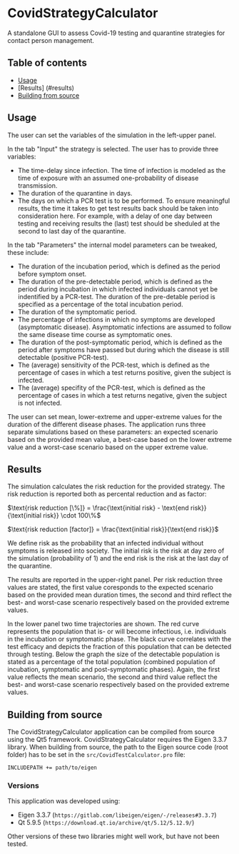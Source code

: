# CovidStrategyCalculator
A standalone GUI to assess Covid-19 testing and quarantine strategies for contact person management.

## Table of contents
* [Usage](#usage)
* [Results] (#results)
* [Building from source](#building-from-source)

## Usage
The user can set the variables of the simulation in the left-upper panel.

In the tab "Input" the strategy is selected. The user has to provide three variables:
* The time-delay since infection. The time of infection is modeled as the time of exposure with an assumed one-probability of disease transmission.
* The duration of the quarantine in days.  
* The days on which a PCR test is to be performed. To ensure meaningful results, the time it takes to get test results back should be taken into consideration here. For example, with a delay of one day between testing and receiving results the (last) test should be sheduled at the second to last day of the quarantine.


In the tab "Parameters" the internal model parameters can be tweaked, these include:
* The duration of the incubation period, which is defined as the period before symptom onset.  
* The duration of the pre-detectable period, which is defined as the period during incubation in which infected individuals cannot yet be indentified by a PCR-test. The duration of the pre-detable period is specified as a percentage of the total incubation period.
* The duration of the symptomatic period.
* The percentage of infections in which no symptoms are developed (asymptomatic disease). Asymptomatic infections are assumed to follow the same disease time course as symptomatic ones.
* The duration of the post-symptomatic period, which is defined as the period after symptoms have passed but during which the disease is still detectable (positive PCR-test).
* The (average) sensitivity of the PCR-test, which is defined as the percentage of cases in which a test returns positive, given the subject is infected.
* The (average) specifity of the PCR-test, which is defined as the percentage of cases in which a test returns negative, given the subject is not infected.

The user can set mean, lower-extreme and upper-extreme values for the duration of the different disease phases.
The application runs three separate simulations based on these parameters: an expected scenario based on the provided mean value, a best-case based on the lower extreme value and a worst-case scenario based on the upper extreme value.

## Results
The simulation calculates the risk reduction for the provided strategy. The risk reduction is reported both as percental reduction and as factor:

$\text{risk reduction [\%]} = \frac{\text{initial risk} - \text{end risk}}{\text{initial risk}} \cdot 100\%$

$\text{risk reduction [factor]} = \frac{\text{initial risk}}{\text{end risk}}$

We define risk as the probability that an infected individual without symptoms is released into society. The initial risk is the risk at day zero of the simulation (probability of 1) and the end risk is the risk at the last day of the quarantine.


The results are reported in the upper-right panel. Per risk reduction three values are stated, the first value coresponds to the expected scenario based on the provided mean duration times, the second and third reflect the best- and worst-case scenario respectively based on the provided extreme values.

In the lower panel two time trajectories are shown. The red curve represents the population that is- or will become infectious, i.e. individuals in the incubation or symptomatic phase. The black curve correlates with the test efficacy and depicts the fraction of this population that can be detected through testing.
Below the graph the size of the detectable population is stated as a percentage of the total population (combined population of incubation, symptomatic and post-symptomatic phases). Again, the first value reflects the mean scenario, the second and third value reflect the best- and worst-case scenario respectively based on the provided extreme values.  


## Building from source
The CovidStrategyCalculator application can be compiled from source using the Qt5 framework. CovidStrategyCalculator requires the Eigen 3.3.7 library. When building from source, the path to the Eigen source code (root folder) has to be set in the `src/CovidTestCalculator.pro` file:

```{c}
INCLUDEPATH += path/to/eigen
```
### Versions
This application was developed using:
* Eigen 3.3.7 (`https://gitlab.com/libeigen/eigen/-/releases#3.3.7`)
* Qt 5.9.5 (`https://download.qt.io/archive/qt/5.12/5.12.9/`)

Other versions of these two libraries might well work, but have not been tested.
